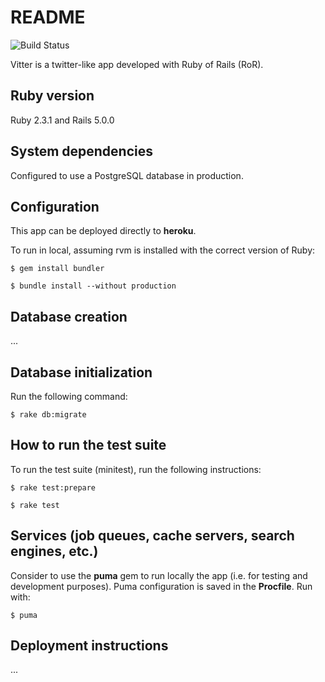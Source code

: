 # README

![Build Status](https://travis-ci.org/eodos/vitter.svg?branch=master)

Vitter is a twitter-like app developed with Ruby of Rails (RoR).

## Ruby version
Ruby 2.3.1 and Rails 5.0.0

## System dependencies
Configured to use a PostgreSQL database in production.

## Configuration
This app can be deployed directly to **heroku**.

To run in local, assuming rvm is installed with the correct version of Ruby:

```$ gem install bundler```

```$ bundle install --without production```

## Database creation
...

## Database initialization
Run the following command:

```$ rake db:migrate```

## How to run the test suite
To run the test suite (minitest), run the following instructions:

```$ rake test:prepare```

```$ rake test```

## Services (job queues, cache servers, search engines, etc.)
Consider to use the **puma** gem to run locally the app (i.e. for testing and development purposes). Puma configuration is saved in the **Procfile**. Run with:

```$ puma```

## Deployment instructions
...

